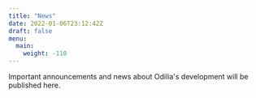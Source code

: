 ```yaml
---
title: "News"
date: 2022-01-06T23:12:42Z
draft: false
menu:
  main:
    weight: -110
---
```


Important announcements and news about Odilia's development will be published here.
